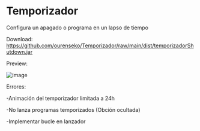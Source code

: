 # Temporizador
Configura un apagado o programa en un lapso de tiempo

Download: https://github.com/ourenseko/Temporizador/raw/main/dist/temporizadorShutdown.jar


Preview:

![image](https://user-images.githubusercontent.com/25538565/156906507-9aa49d67-44e8-4b17-82e5-7ee554bfd9c9.png)




Errores:

-Animación del temporizador limitada a 24h

-No lanza programas temporizados (Obción ocultada)

-Implementar bucle en lanzador
